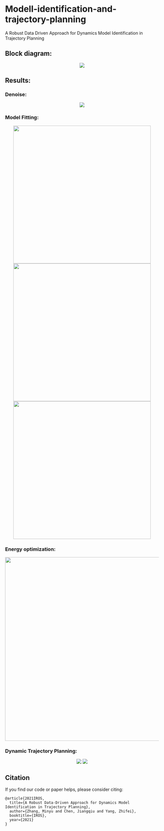 # Modell-identification-and-trajectory-planning
A Robust Data Driven Approach for Dynamics Model Identification in Trajectory Planning

## Block diagram:
<p align="center">
<img src="model identification and trajectory planning/result_svg/Blank diagram.svg">
</p>

## Results:

### Denoise:
<p align="center">
<img src="model identification and trajectory planning/result_svg/denoise.svg">
</p>

### Model Fitting:
<p align="center">
<img src="model identification and trajectory planning/result_svg/t1t.svg" width="450"/>
<img src="model identification and trajectory planning/result_svg/t2t.svg" width="450"/>
<img src="model identification and trajectory planning/result_svg/t3t.svg" width="450"/>
</p>

### Energy optimization:
<p align="center">
<img src="model identification and trajectory planning/result_svg/0330Energy.svg" width="600">
</p>

### Dynamic Trajectory Planning:
<p align="center">
<img src="model identification and trajectory planning/result_svg/0303DTG.svg">
<img src="model identification and trajectory planning/result_svg/distanceToObstacle.svg">
</p>

## Citation
If you find our code or paper helps, please consider citing:
```
@article{2021IROS,
  title={A Robust Data-Driven Approach for Dynamics Model Identification in Trajectory Planning},
  author={Zhang, Minyu and Chen, Jiangqiu and Yang, Zhifei},
  booktitle={IROS},
  year={2021}
}
```
